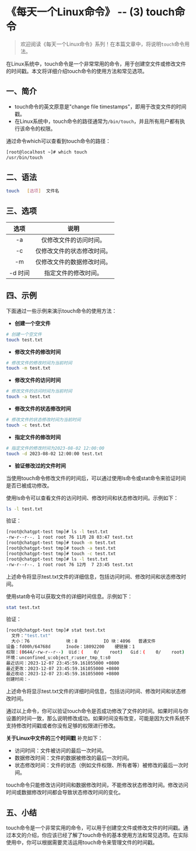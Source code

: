 # 《每天一个Linux命令》 -- (3) touch命令



> 欢迎阅读《每天一个Linux命令》系列！在本篇文章中，将说明`touch`命令用法。

在Linux系统中，touch命令是一个非常常用的命令，用于创建空文件或修改文件的时间戳。本文将详细介绍touch命令的使用方法和常见选项。

## 一、简介

- touch命令的英文原意是"change file timestamps"，即用于改变文件的时间戳。
- 在Linux系统中，touch命令的路径通常为`/bin/touch`，并且所有用户都有执行该命令的权限。

通过命令which可以查看到touch命令的路径：
```bash
[root@localhost ~]# which touch
/usr/bin/touch
```



## 二、语法

```bash
touch 	[选项]  文件名
```



## 三、选项

|  选项   |            说明            |
| :-----: | :------------------------: |
|   -a    |   仅修改文件的访问时间。   |
|   -c    | 仅修改文件的状态修改时间。 |
|   -m    | 仅修改文件的数据修改时间。 |
| -d 时间 |    指定文件的修改时间。    |



## 四、示例

下面通过一些示例来演示touch命令的使用方法：

- **创建一个空文件**

```bash
# 创建一个空文件
touch test.txt
```

- **修改文件的修改时间**

```bash
# 修改文件的修改时间为当前时间
touch -m test.txt
```

- **修改文件的访问时间**

```bash
# 修改文件的访问时间为当前时间
touch -a test.txt
```

- **修改文件的状态修改时间**

```bash
# 修改文件的状态修改时间为当前时间
touch -c test.txt
```

- **指定文件的修改时间**

```bash
# 指定文件的修改时间为2023-08-02 12:00:00
touch -d 2023-08-02 12:00:00 test.txt
```

- **验证修改过的文件时间**

当使用touch命令修改文件的时间后，可以通过使用ls命令或stat命令来验证时间是否已被成功修改。

使用ls命令可以查看文件的访问时间、修改时间和状态修改时间。示例如下：

```bash
ls -l test.txt
```
验证：

```bash
[root@chatgpt-test tmp]# ls -l test.txt    
-rw-r--r--. 1 root root 76 11月 28 03:47 test.txt
[root@chatgpt-test tmp]# touch -m test.txt 
[root@chatgpt-test tmp]# touch -a test.txt 
[root@chatgpt-test tmp]# touch -c test.txt 
[root@chatgpt-test tmp]# ls -l test.txt 
-rw-r--r--. 1 root root 76 12月  7 23:45 test.txt
```

上述命令将显示test.txt文件的详细信息，包括访问时间、修改时间和状态修改时间。

使用stat命令可以获取文件的详细时间信息。示例如下：

```bash
stat test.txt
```
验证：

```bash
[root@chatgpt-test tmp]# stat test.txt
  文件："test.txt"
  大小：76              块：8          IO 块：4096   普通文件
设备：fd00h/64768d      Inode：18092200    硬链接：1
权限：(0644/-rw-r--r--)  Uid：(    0/    root)   Gid：(    0/    root)
环境：unconfined_u:object_r:user_tmp_t:s0
最近访问：2023-12-07 23:45:59.161055000 +0800
最近更改：2023-12-07 23:45:59.161055000 +0800
最近改动：2023-12-07 23:45:59.161055000 +0800
创建时间：-
```

上述命令将显示test.txt文件的详细时间信息，包括访问时间、修改时间和状态修改时间。

通过以上命令，你可以验证touch命令是否成功修改了文件的时间。如果时间与你设置的时间一致，那么说明修改成功。如果时间没有改变，可能是因为文件系统不支持修改时间戳或者你没有足够的权限进行修改。

**关于Linux中文件的三个时间戳** 补充如下：

- 访问时间：文件被访问的最后一次时间。
- 数据修改时间：文件的数据被修改的最后一次时间。
- 状态修改时间：文件的状态（例如文件权限、所有者等）被修改的最后一次时间。

touch命令只能修改访问时间和数据修改时间，不能修改状态修改时间。修改访问时间或数据修改时间都会导致状态修改时间的变化。



## 五、小结

touch命令是一个非常实用的命令，可以用于创建空文件或修改文件的时间戳。通过本文的介绍，你应该已经了解了touch命令的基本使用方法和常见选项。在实际使用中，你可以根据需要灵活运用touch命令来管理文件的时间戳。